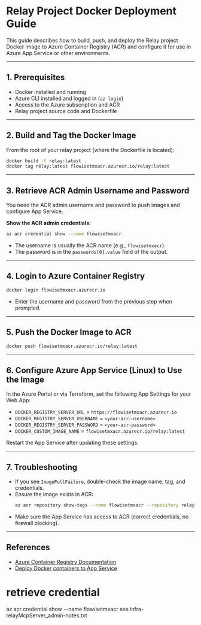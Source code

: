 # Relay Project Docker Deployment Guide

This guide describes how to build, push, and deploy the Relay project Docker image to Azure Container Registry (ACR) and configure it for use in Azure App Service or other environments.

---

## 1. Prerequisites

- Docker installed and running
- Azure CLI installed and logged in (`az login`)
- Access to the Azure subscription and ACR
- Relay project source code and Dockerfile

---

## 2. Build and Tag the Docker Image

From the root of your relay project (where the Dockerfile is located):

```sh
docker build -t relay:latest .
docker tag relay:latest flowisetmxacr.azurecr.io/relay:latest
```

---

## 3. Retrieve ACR Admin Username and Password

You need the ACR admin username and password to push images and configure App Service.

**Show the ACR admin credentials:**

```sh
az acr credential show --name flowisetmxacr
```

- The username is usually the ACR name (e.g., `flowisetmxacr`).
- The password is in the `passwords[0].value` field of the output.

---

## 4. Login to Azure Container Registry

```sh
docker login flowisetmxacr.azurecr.io
```
- Enter the username and password from the previous step when prompted.

---

## 5. Push the Docker Image to ACR

```sh
docker push flowisetmxacr.azurecr.io/relay:latest
```

---

## 6. Configure Azure App Service (Linux) to Use the Image

In the Azure Portal or via Terraform, set the following App Settings for your Web App:

- `DOCKER_REGISTRY_SERVER_URL` = `https://flowisetmxacr.azurecr.io`
- `DOCKER_REGISTRY_SERVER_USERNAME` = `<your-acr-username>`
- `DOCKER_REGISTRY_SERVER_PASSWORD` = `<your-acr-password>`
- `DOCKER_CUSTOM_IMAGE_NAME` = `flowisetmxacr.azurecr.io/relay:latest`

Restart the App Service after updating these settings.

---

## 7. Troubleshooting

- If you see `ImagePullFailure`, double-check the image name, tag, and credentials.
- Ensure the image exists in ACR:  
  ```sh
  az acr repository show-tags --name flowisetmxacr --repository relay
  ```
- Make sure the App Service has access to ACR (correct credentials, no firewall blocking).

---

## References

- [Azure Container Registry Documentation](https://docs.microsoft.com/en-us/azure/container-registry/)
- [Deploy Docker containers to App Service](https://docs.microsoft.com/en-us/azure/app-service/tutorial-custom-docker-image)


# retrieve credential
az acr credential show --name flowisetmxacr
see infra-relayMcpServer\_admin-notes.txt

